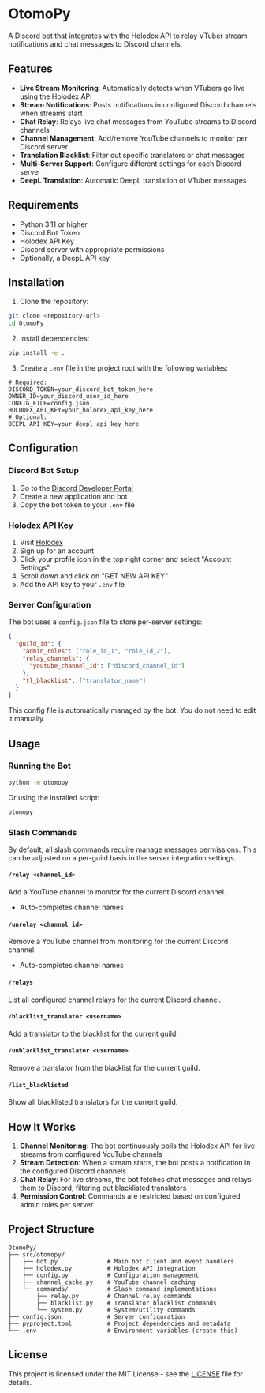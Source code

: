 # OtomoPy

A Discord bot that integrates with the Holodex API to relay VTuber stream notifications and chat messages to Discord channels.

## Features

- **Live Stream Monitoring**: Automatically detects when VTubers go live using the Holodex API
- **Stream Notifications**: Posts notifications in configured Discord channels when streams start
- **Chat Relay**: Relays live chat messages from YouTube streams to Discord channels
- **Channel Management**: Add/remove YouTube channels to monitor per Discord server
- **Translation Blacklist**: Filter out specific translators or chat messages
- **Multi-Server Support**: Configure different settings for each Discord server
- **DeepL Translation**: Automatic DeepL translation of VTuber messages

## Requirements

- Python 3.11 or higher
- Discord Bot Token
- Holodex API Key
- Discord server with appropriate permissions
- Optionally, a DeepL API key

## Installation

1. Clone the repository:
```bash
git clone <repository-url>
cd OtomoPy
```

2. Install dependencies:
```bash
pip install -e .
```

3. Create a `.env` file in the project root with the following variables:
```env
# Required:
DISCORD_TOKEN=your_discord_bot_token_here
OWNER_ID=your_discord_user_id_here
CONFIG_FILE=config.json
HOLODEX_API_KEY=your_holodex_api_key_here
# Optional:
DEEPL_API_KEY=your_deepl_api_key_here
```

## Configuration

### Discord Bot Setup

1. Go to the [Discord Developer Portal](https://discord.com/developers/applications)
2. Create a new application and bot
3. Copy the bot token to your `.env` file

### Holodex API Key

1. Visit [Holodex](https://holodex.net/)
2. Sign up for an account
3. Click your profile icon in the top right corner and select "Account Settings"
4. Scroll down and click on "GET NEW API KEY"
5. Add the API key to your `.env` file

### Server Configuration

The bot uses a `config.json` file to store per-server settings:

```json
{
  "guild_id": {
    "admin_roles": ["role_id_1", "role_id_2"],
    "relay_channels": {
      "youtube_channel_id": ["discord_channel_id"]
    },
    "tl_blacklist": ["translator_name"]
  }
}
```

This config file is automatically managed by the bot. You do not need to edit it manually.

## Usage

### Running the Bot

```bash
python -m otomopy
```

Or using the installed script:

```bash
otomopy
```

### Slash Commands

By default, all slash commands require manage messages permissions. This can be adjusted on a per-guild basis in the server integration settings.

#### `/relay <channel_id>`
Add a YouTube channel to monitor for the current Discord channel.
- Auto-completes channel names

#### `/unrelay <channel_id>`
Remove a YouTube channel from monitoring for the current Discord channel.
- Auto-completes channel names

#### `/relays`
List all configured channel relays for the current Discord channel.

#### `/blacklist_translator <username>`
Add a translator to the blacklist for the current guild.

#### `/unblacklist_translator <username>`
Remove a translator from the blacklist for the current guild.

#### `/list_blacklisted`
Show all blacklisted translators for the current guild.

## How It Works

1. **Channel Monitoring**: The bot continuously polls the Holodex API for live streams from configured YouTube channels
2. **Stream Detection**: When a stream starts, the bot posts a notification in the configured Discord channels
3. **Chat Relay**: For live streams, the bot fetches chat messages and relays them to Discord, filtering out blacklisted translators
4. **Permission Control**: Commands are restricted based on configured admin roles per server

## Project Structure

```
OtomoPy/
├── src/otomopy/
│   ├── bot.py              # Main bot client and event handlers
│   ├── holodex.py          # Holodex API integration
│   ├── config.py           # Configuration management
│   ├── channel_cache.py    # YouTube channel caching
│   └── commands/           # Slash command implementations
│       ├── relay.py        # Channel relay commands
│       ├── blacklist.py    # Translator blacklist commands
│       └── system.py       # System/utility commands
├── config.json             # Server configuration
├── pyproject.toml          # Project dependencies and metadata
└── .env                    # Environment variables (create this)
```

## License

This project is licensed under the MIT License - see the [LICENSE](LICENSE) file for details.
